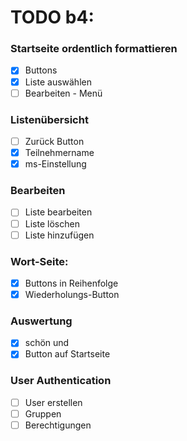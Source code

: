 # TODO b4:

### Startseite ordentlich formattieren
- [x] Buttons
- [x] Liste auswählen
- [ ] Bearbeiten - Menü

### Listenübersicht
- [ ] Zurück Button
- [x] Teilnehmername
- [x] ms-Einstellung

### Bearbeiten
- [ ] Liste bearbeiten
- [ ] Liste löschen
- [ ] Liste hinzufügen

### Wort-Seite:
- [x] Buttons in Reihenfolge
- [x] Wiederholungs-Button

### Auswertung
- [x] schön und 
- [x] Button auf Startseite

### User Authentication
- [ ] User erstellen
- [ ] Gruppen
- [ ] Berechtigungen